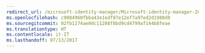 ```yaml
---
redirect_url: /microsoft-identity-manager/Microsoft-identity-manager-2016-sp1-release-notes
ms.openlocfilehash: c9084960fbba43e1edf87e12ef7a97ed2d1988d0
ms.sourcegitcommit: 02fb1274ae0dc11288f8bd9cd4799af144b8feae
ms.translationtype: HT
ms.contentlocale: it-IT
ms.lasthandoff: 07/13/2017
---
```

